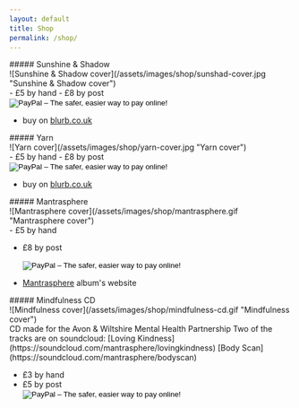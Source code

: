 ```yaml
---
layout: default
title: Shop
permalink: /shop/
---
```


<div class="shop-item">
##### Sunshine & Shadow
<div class="graphic">
![Sunshine & Shadow cover](/assets/images/shop/sunshad-cover.jpg "Sunshine & Shadow cover")
</div>

<div class="info">
- &pound;5 by hand
- &pound;8 by post 
    <form action="https://www.paypal.com/cgi-bin/webscr" method="post" target="_top">
    <input type="hidden" name="cmd" value="_s-xclick">
    <input type="hidden" name="hosted_button_id" value="7QV7W7X7EL9RJ">
    <input type="image" src="https://www.paypalobjects.com/en_GB/i/btn/btn_buynow_SM.gif" border="0" name="submit" alt="PayPal – The safer, easier way to pay online!">
    </form>

- buy on [blurb.co.uk](https://www.blurb.co.uk/b/10258007-sunshine-and-shadow)
</div>
</div>


<div class="shop-item">
##### Yarn
<div class="graphic">
![Yarn cover](/assets/images/shop/yarn-cover.jpg "Yarn cover")  
</div>

<div class="info">
- &pound;5 by hand
- &pound;8 by post 
    <form action="https://www.paypal.com/cgi-bin/webscr" method="post" target="_top">
    <input type="hidden" name="cmd" value="_s-xclick">
    <input type="hidden" name="hosted_button_id" value="LXC8HCD5FJR5A">
    <input type="image" src="https://www.paypalobjects.com/en_GB/i/btn/btn_buynow_SM.gif" border="0" name="submit" alt="PayPal – The safer, easier way to pay online!">
    </form>

- buy on [blurb.co.uk](https://www.blurb.co.uk/b/10210368-yarn)
</div>
</div>


<div class="shop-item">
##### Mantrasphere
<div class="graphic">
![Mantrasphere cover](/assets/images/shop/mantrasphere.gif "Mantrasphere cover")  
</div>

<div class="info">
- &pound;5 by hand

- &pound;8 by post
    <form action="https://www.paypal.com/cgi-bin/webscr" method="post" target="_top">
    <input type="hidden" name="cmd" value="_s-xclick">
    <input type="hidden" name="hosted_button_id" value="89NJ993PW445W">
    <input type="image" src="https://www.paypalobjects.com/en_GB/i/btn/btn_buynow_SM.gif" border="0" name="submit" alt="PayPal – The safer, easier way to pay online!">
    </form>

- [Mantrasphere](https://mantrasphere.co.uk) album's website  
</div>
</div>

<div class="shop-item">
##### Mindfulness CD
<div class="graphic">
![Mindfulness cover](/assets/images/shop/mindfulness-cd.gif "Mindfulness cover")  
</div>

<div class="info">
CD made for the Avon & Wiltshire Mental Health Partnership  
Two of the tracks are on soundcloud:  
[Loving Kindness](https://soundcloud.com/mantrasphere/lovingkindness)  
[Body Scan](https://soundcloud.com/mantrasphere/bodyscan)

- &pound;3 by hand  
- &pound;5 by post
    <form action="https://www.paypal.com/cgi-bin/webscr" method="post" target="_top">
    <input type="hidden" name="cmd" value="_s-xclick">
    <input type="hidden" name="hosted_button_id" value="UGMP8AX2XG2SQ">
    <input type="image" src="https://www.paypalobjects.com/en_GB/i/btn/btn_buynow_SM.gif" border="0" name="submit" alt="PayPal – The safer, easier way to pay online!">
    </form>

</div>
</div>
